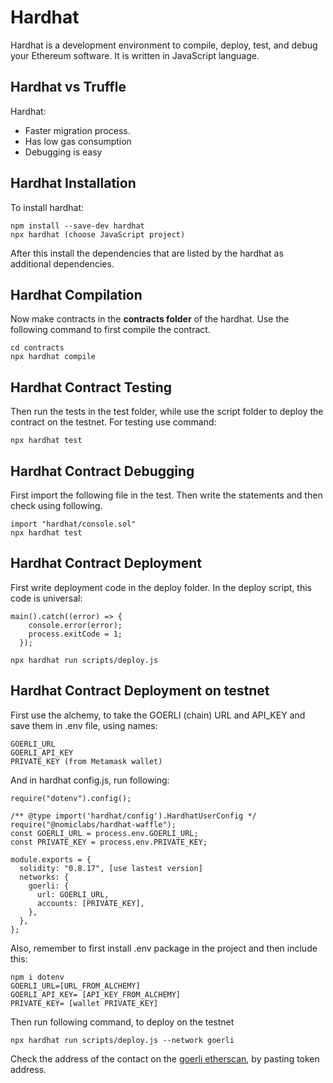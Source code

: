 
# Hardhat
Hardhat is a development environment to compile, deploy, test, and debug your Ethereum software. It is written in JavaScript language.

## Hardhat vs Truffle
Hardhat: 
- Faster migration process.
- Has low gas consumption
- Debugging is easy

## Hardhat Installation
To install hardhat:

```
npm install --save-dev hardhat
npx hardhat (choose JavaScript project)

```
After this install the dependencies that are listed by the hardhat as additional dependencies.

## Hardhat Compilation

Now make contracts in the **contracts folder** of the hardhat. Use the following command to first compile the contract.

```
cd contracts
npx hardhat compile
```
## Hardhat Contract Testing
Then run the tests in the test folder, while use the script folder to deploy the contract on the testnet.
For testing use command:

`npx hardhat test`

## Hardhat Contract Debugging
First import the following file in the test. Then write the statements and then check using following.

```
import "hardhat/console.sol"
npx hardhat test

```

## Hardhat Contract Deployment
First write deployment code in the deploy folder. In the deploy script, this code is universal:
```
main().catch((error) => {
    console.error(error);
    process.exitCode = 1;
  });

npx hardhat run scripts/deploy.js
```

## Hardhat Contract Deployment on testnet
First use the alchemy, to take the GOERLI (chain) URL and API_KEY and save them in .env file, using names:
```
GOERLI_URL
GOERLI_API_KEY
PRIVATE_KEY (from Metamask wallet)
```
And in hardhat config.js, run following:
```
require("dotenv").config();

/** @type import('hardhat/config').HardhatUserConfig */
require("@nomiclabs/hardhat-waffle");
const GOERLI_URL = process.env.GOERLI_URL;
const PRIVATE_KEY = process.env.PRIVATE_KEY;

module.exports = {
  solidity: "0.8.17", [use lastest version]
  networks: {
    goerli: {
      url: GOERLI_URL,
      accounts: [PRIVATE_KEY],
    },
  },
};
```

Also, remember to first install .env package in the project and then include this:
```
npm i dotenv
GOERLI_URL=[URL_FROM_ALCHEMY]
GOERLI_API_KEY= [API_KEY_FROM_ALCHEMY]
PRIVATE_KEY= [wallet PRIVATE_KEY]

```

Then run following command, to deploy on the testnet
```
npx hardhat run scripts/deploy.js --network goerli
```

Check the address of the contact on the [goerli etherscan](https://goerli.etherscan.io/), by pasting token address.